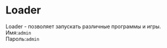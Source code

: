 # Loader

Loader - позволяет запускать различные программы и игры.<br>
Имя:`admin`<br>
Пароль:`admin`<br>
